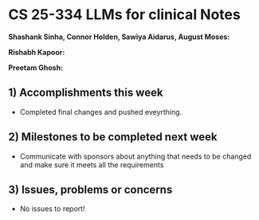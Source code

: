# CS 25-334 LLMs for clinical Notes
**Shashank Sinha, Connor Holden, Sawiya Aidarus, August Moses:**

**Rishabh Kapoor:**

**Preetam Ghosh:**

## 1) Accomplishments this week ##
   - Completed final changes and pushed eveyrthing. 
## 2) Milestones to be completed next week ##
   -  Communicate with sponsors about anything that needs to be changed and make sure it meets all the requirements
## 3) Issues, problems or concerns ##
   - No issues to report!

